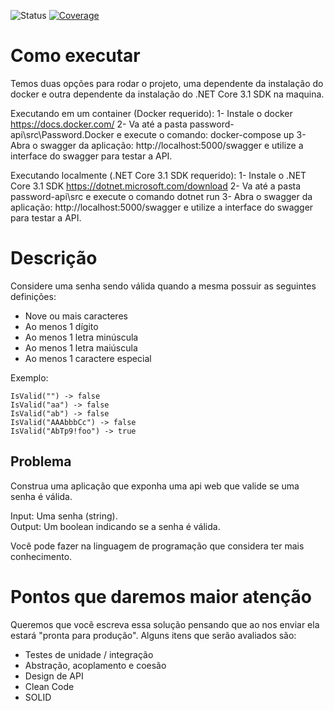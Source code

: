 ![Status](https://github.com/tcfialho/password-backend-challenge/workflows/password-backend-challenge/badge.svg) [![Coverage](https://codecov.io/gh/tcfialho/password-backend-challenge/branch/master/graph/badge.svg)](https://codecov.io/gh/tcfialho/password-backend-challenge)

# Como executar
Temos duas opções para rodar o projeto, uma dependente da instalação do docker e outra dependente da instalação do .NET Core 3.1 SDK na maquina.

Executando em um container (Docker requerido):
1- Instale o docker https://docs.docker.com/
2- Va até a pasta password-api\src\Password.Docker e execute o comando:
   docker-compose up
3- Abra o swagger da aplicação: http://localhost:5000/swagger e utilize a interface do swagger para testar a API.

Executando localmente (.NET Core 3.1 SDK requerido):
1- Instale o .NET Core 3.1 SDK https://dotnet.microsoft.com/download
2- Va até a pasta password-api\src e execute o comando 
   dotnet run
3- Abra o swagger da aplicação: http://localhost:5000/swagger e utilize a interface do swagger para testar a API.

# Descrição
Considere uma senha sendo válida quando a mesma possuir as seguintes definições:
- Nove ou mais caracteres
- Ao menos 1 dígito
- Ao menos 1 letra minúscula
- Ao menos 1 letra maiúscula
- Ao menos 1 caractere especial

Exemplo:  
```
IsValid("") -> false  
IsValid("aa") -> false  
IsValid("ab") -> false  
IsValid("AAAbbbCc") -> false  
IsValid("AbTp9!foo") -> true  
```

## Problema
Construa uma aplicação que exponha uma api web que valide se uma senha é válida.

Input: Uma senha (string).  
Output: Um boolean indicando se a senha é válida.

Você pode fazer na linguagem de programação que considera ter mais conhecimento.

# Pontos que daremos maior atenção
Queremos que você escreva essa solução pensando que ao nos enviar ela estará "pronta para produção". Alguns itens que serão avaliados são:

- Testes de unidade / integração
- Abstração, acoplamento e coesão
- Design de API
- Clean Code
- SOLID